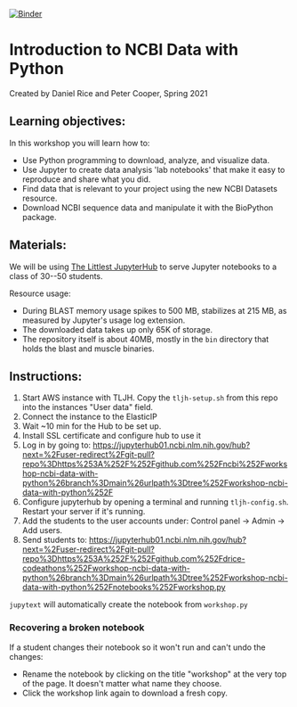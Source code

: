[![Binder](https://mybinder.org/badge_logo.svg)](https://mybinder.org/v2/gh/drice-codeathons/workshop-ncbi-data-with-python/main?filepath=notebooks%2Fworkshop.py)

# Introduction to NCBI Data with Python
Created by Daniel Rice and Peter Cooper, Spring 2021

## Learning objectives:
In this workshop you will learn how to:
- Use Python programming to download, analyze, and visualize data.
- Use Jupyter to create data analysis 'lab notebooks' that make it easy to reproduce
and share what you did.
- Find data that is relevant to your project using the new NCBI Datasets resource.
- Download NCBI sequence data and manipulate it with the BioPython package.

## Materials:

We will be using [The Littlest JupyterHub](https://tljh.jupyter.org/en/latest/index.html) to serve Jupyter notebooks to a class of 30--50 students.

Resource usage:
- During BLAST memory usage spikes to 500 MB, stabilizes at 215 MB, as measured by Jupyter's usage log extension.
- The downloaded data takes up only 65K of storage.
- The repository itself is about 40MB, mostly in the `bin` directory that holds the blast and muscle binaries.

## Instructions:

1. Start AWS instance with TLJH. Copy the `tljh-setup.sh` from this repo
into the instances "User data" field.
2. Connect the instance to the ElasticIP
3. Wait ~10 min for the Hub to be set up.
4. Install SSL certificate and configure hub to use it
5. Log in by going to:
https://jupyterhub01.ncbi.nlm.nih.gov/hub?next=%2Fuser-redirect%2Fgit-pull?repo%3Dhttps%253A%252F%252Fgithub.com%252Fncbi%252Fworkshop-ncbi-data-with-python%26branch%3Dmain%26urlpath%3Dtree%252Fworkshop-ncbi-data-with-python%252F
6. Configure jupyterhub by opening a terminal and running `tljh-config.sh`.
   Restart your server if it's running.
7. Add the students to the user accounts under: Control panel -> Admin -> Add users.
8. Send students to:
https://jupyterhub01.ncbi.nlm.nih.gov/hub?next=%2Fuser-redirect%2Fgit-pull?repo%3Dhttps%253A%252F%252Fgithub.com%252Fdrice-codeathons%252Fworkshop-ncbi-data-with-python%26branch%3Dmain%26urlpath%3Dtree%252Fworkshop-ncbi-data-with-python%252Fnotebooks%252Fworkshop.py

`jupytext` will automatically create the notebook from `workshop.py`

### Recovering a broken notebook
If a student changes their notebook so it won't run and can't undo the changes:
- Rename the notebook by clicking on the title "workshop" at the very top of the page.
  It doesn't matter what name they choose.
- Click the workshop link again to download a fresh copy.
